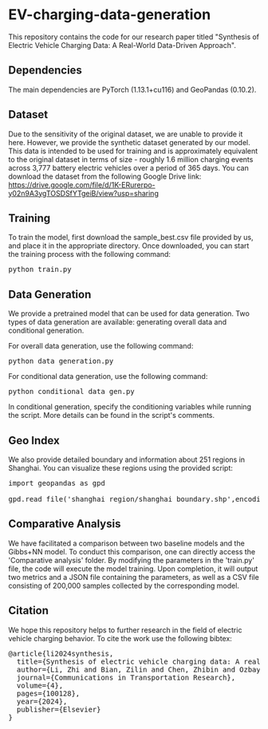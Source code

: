 # EV-charging-data-generation
This repository contains the code for our research paper titled "Synthesis of Electric Vehicle Charging Data: A Real-World Data-Driven Approach".

## Dependencies
The main dependencies are PyTorch (1.13.1+cu116) and GeoPandas (0.10.2).

## Dataset
Due to the sensitivity of the original dataset, we are unable to provide it here. However, we provide the synthetic dataset generated by our model. This data is intended to be used for training and is approximately equivalent to the original dataset in terms of size - roughly 1.6 million charging events across 3,777 battery electric vehicles over a period of 365 days. You can download the dataset from the following Google Drive link: https://drive.google.com/file/d/1K-ERurerpo-y02n9A3ygTOSDSfYTgeiB/view?usp=sharing


## Training
To train the model, first download the sample_best.csv file provided by us, and place it in the appropriate directory. Once downloaded, you can start the training process with the following command:

<pre>
python train.py
</pre>

## Data Generation
We provide a pretrained model that can be used for data generation. Two types of data generation are available: generating overall data and conditional generation.

For overall data generation, use the following command:
<pre>
python data_generation.py
</pre>

For conditional data generation, use the following command:
<pre>
python conditional_data_gen.py
</pre>

In conditional generation, specify the conditioning variables while running the script. More details can be found in the script's comments.

## Geo Index
We also provide detailed boundary and information about 251 regions in Shanghai. You can visualize these regions using the provided script:

<pre>
import geopandas as gpd

gpd.read_file('shanghai_region/shanghai_boundary.shp',encoding='gbk')  
</pre>
## Comparative Analysis
We have facilitated a comparison between two baseline models and the Gibbs+NN model. To conduct this comparison, one can directly access the 'Comparative analysis' folder. By modifying the parameters in the 'train.py' file, the code will execute the model training. Upon completion, it will output two metrics and a JSON file containing the parameters, as well as a CSV file consisting of 200,000 samples collected by the corresponding model.

## Citation
We hope this repository helps to further research in the field of electric vehicle charging behavior. To cite the work use the following bibtex:

<pre>
@article{li2024synthesis,
  title={Synthesis of electric vehicle charging data: A real-world data-driven approach},
  author={Li, Zhi and Bian, Zilin and Chen, Zhibin and Ozbay, Kaan and Zhong, Minghui},
  journal={Communications in Transportation Research},
  volume={4},
  pages={100128},
  year={2024},
  publisher={Elsevier}
}
</pre>


